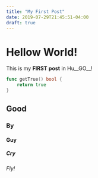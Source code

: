```yaml
---
title: "My First Post"
date: 2019-07-29T21:45:51-04:00
draft: true
---
```


# Hellow World!

This is my <strong>FIRST</strong> **post** in Hu__GO__!

``` go
func getTrue() bool {
    return true
}
```

## Good

### By

#### Guy

##### Cry

###### Fly!

